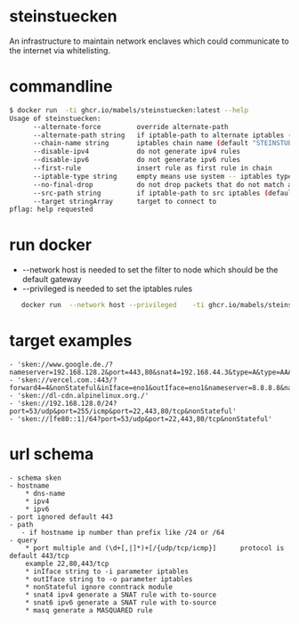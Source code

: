 # steinstuecken
An infrastructure to maintain network enclaves which could communicate to the internet via whitelisting.


# commandline

```sh
$ docker run  -ti ghcr.io/mabels/steinstuecken:latest --help
Usage of steinstuecken:
      --alternate-force         override alternate-path
      --alternate-path string   if iptable-path to alternate iptables (default "/alternate")
      --chain-name string       iptables chain name (default "STEINSTUECKEN")
      --disable-ipv4            do not generate ipv4 rules
      --disable-ipv6            do not generate ipv6 rules
      --first-rule              insert rule as first rule in chain
      --iptable-type string     empty means use system -- iptables type (nft or legacy)
      --no-final-drop           do not drop packets that do not match any rule
      --src-path string         if iptable-path to src iptables (default "/sbin")
      --target stringArray      target to connect to
pflag: help requested
```


# run docker

* --network host is needed to set the filter to node which should be the default gateway
* --privileged is needed to set the iptables rules

```sh
   docker run  --network host --privileged    -ti ghcr.io/mabels/steinstuecken:latest
```

# target examples

    - 'sken://www.google.de./?nameserver=192.168.128.2&port=443,80&snat4=192.168.44.3&type=A&type=AAAA'
    - 'sken://vercel.com.:443/?forward4=4&nonStateful&inIface=eno1&outIface=eno1&nameserver=8.8.8.8&nameserver=8.8.4.4'
    - 'sken://dl-cdn.alpinelinux.org./'
    - 'sken://192.168.128.0/24?port=53/udp&port=255/icmp&port=22,443,80/tcp&nonStateful'
    - 'sken://[fe80::1]/64?port=53/udp&port=22,443,80/tcp&nonStateful'

# url schema

    - schema sken
    - hostname
        * dns-name
        * ipv4
        * ipv6
    - port ignored default 443
    - path
       - if hostname ip number than prefix like /24 or /64
    - query
        * port multiple and (\d+[,|]*)+[/{udp/tcp/icmp}]      protocol is default 443/tcp
        example 22,80,443/tcp
        * inIface string to -i parameter iptables
        * outIface string to -o parameter iptables
        * nonStateful ignore conntrack module
        * snat4 ipv4 generate a SNAT rule with to-source
        * snat6 ipv6 generate a SNAT rule with to-source
        * masq generate a MASQUARED rule
